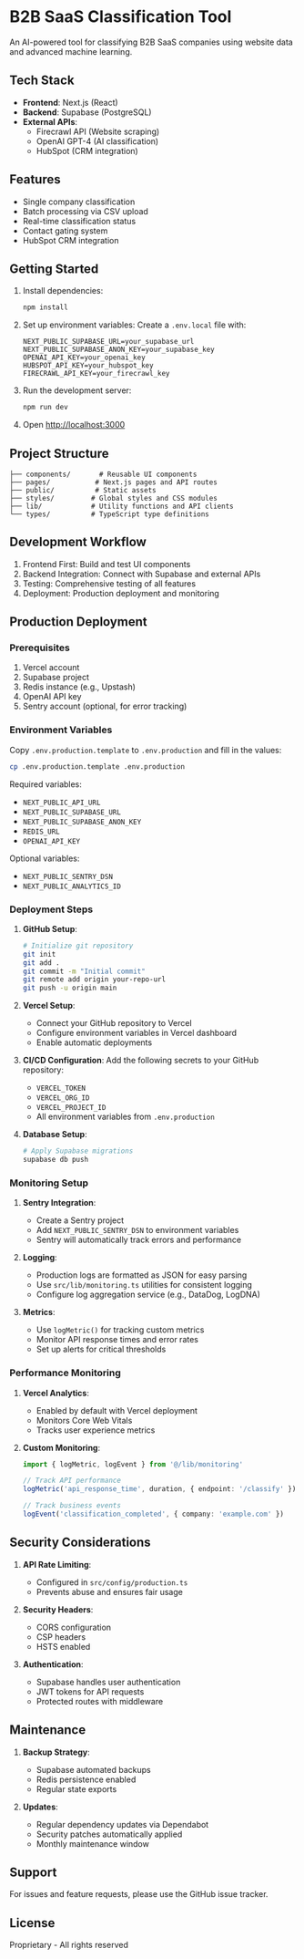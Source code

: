 # B2B SaaS Classification Tool

An AI-powered tool for classifying B2B SaaS companies using website data and advanced machine learning.

## Tech Stack

- **Frontend**: Next.js (React)
- **Backend**: Supabase (PostgreSQL)
- **External APIs**:
  - Firecrawl API (Website scraping)
  - OpenAI GPT-4 (AI classification)
  - HubSpot (CRM integration)

## Features

- Single company classification
- Batch processing via CSV upload
- Real-time classification status
- Contact gating system
- HubSpot CRM integration

## Getting Started

1. Install dependencies:
   ```bash
   npm install
   ```

2. Set up environment variables:
   Create a `.env.local` file with:
   ```
   NEXT_PUBLIC_SUPABASE_URL=your_supabase_url
   NEXT_PUBLIC_SUPABASE_ANON_KEY=your_supabase_key
   OPENAI_API_KEY=your_openai_key
   HUBSPOT_API_KEY=your_hubspot_key
   FIRECRAWL_API_KEY=your_firecrawl_key
   ```

3. Run the development server:
   ```bash
   npm run dev
   ```

4. Open [http://localhost:3000](http://localhost:3000)

## Project Structure

```
├── components/       # Reusable UI components
├── pages/           # Next.js pages and API routes
├── public/          # Static assets
├── styles/         # Global styles and CSS modules
├── lib/            # Utility functions and API clients
└── types/          # TypeScript type definitions
```

## Development Workflow

1. Frontend First: Build and test UI components
2. Backend Integration: Connect with Supabase and external APIs
3. Testing: Comprehensive testing of all features
4. Deployment: Production deployment and monitoring

## Production Deployment

### Prerequisites

1. Vercel account
2. Supabase project
3. Redis instance (e.g., Upstash)
4. OpenAI API key
5. Sentry account (optional, for error tracking)

### Environment Variables

Copy `.env.production.template` to `.env.production` and fill in the values:

```bash
cp .env.production.template .env.production
```

Required variables:
- `NEXT_PUBLIC_API_URL`
- `NEXT_PUBLIC_SUPABASE_URL`
- `NEXT_PUBLIC_SUPABASE_ANON_KEY`
- `REDIS_URL`
- `OPENAI_API_KEY`

Optional variables:
- `NEXT_PUBLIC_SENTRY_DSN`
- `NEXT_PUBLIC_ANALYTICS_ID`

### Deployment Steps

1. **GitHub Setup**:
   ```bash
   # Initialize git repository
   git init
   git add .
   git commit -m "Initial commit"
   git remote add origin your-repo-url
   git push -u origin main
   ```

2. **Vercel Setup**:
   - Connect your GitHub repository to Vercel
   - Configure environment variables in Vercel dashboard
   - Enable automatic deployments

3. **CI/CD Configuration**:
   Add the following secrets to your GitHub repository:
   - `VERCEL_TOKEN`
   - `VERCEL_ORG_ID`
   - `VERCEL_PROJECT_ID`
   - All environment variables from `.env.production`

4. **Database Setup**:
   ```bash
   # Apply Supabase migrations
   supabase db push
   ```

### Monitoring Setup

1. **Sentry Integration**:
   - Create a Sentry project
   - Add `NEXT_PUBLIC_SENTRY_DSN` to environment variables
   - Sentry will automatically track errors and performance

2. **Logging**:
   - Production logs are formatted as JSON for easy parsing
   - Use `src/lib/monitoring.ts` utilities for consistent logging
   - Configure log aggregation service (e.g., DataDog, LogDNA)

3. **Metrics**:
   - Use `logMetric()` for tracking custom metrics
   - Monitor API response times and error rates
   - Set up alerts for critical thresholds

### Performance Monitoring

1. **Vercel Analytics**:
   - Enabled by default with Vercel deployment
   - Monitors Core Web Vitals
   - Tracks user experience metrics

2. **Custom Monitoring**:
   ```typescript
   import { logMetric, logEvent } from '@/lib/monitoring'

   // Track API performance
   logMetric('api_response_time', duration, { endpoint: '/classify' })

   // Track business events
   logEvent('classification_completed', { company: 'example.com' })
   ```

## Security Considerations

1. **API Rate Limiting**:
   - Configured in `src/config/production.ts`
   - Prevents abuse and ensures fair usage

2. **Security Headers**:
   - CORS configuration
   - CSP headers
   - HSTS enabled

3. **Authentication**:
   - Supabase handles user authentication
   - JWT tokens for API requests
   - Protected routes with middleware

## Maintenance

1. **Backup Strategy**:
   - Supabase automated backups
   - Redis persistence enabled
   - Regular state exports

2. **Updates**:
   - Regular dependency updates via Dependabot
   - Security patches automatically applied
   - Monthly maintenance window

## Support

For issues and feature requests, please use the GitHub issue tracker.

## License

Proprietary - All rights reserved
